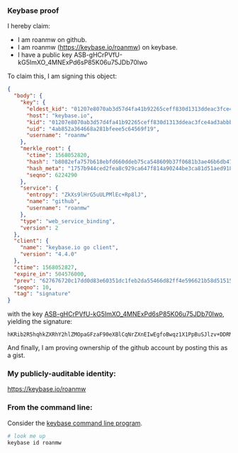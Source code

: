 ### Keybase proof

I hereby claim:

  * I am roanmw on github.
  * I am roanmw (https://keybase.io/roanmw) on keybase.
  * I have a public key ASB-gHCrPVfU-kG5ImXO_4MNExPd6sP85K06u75JDb70lwo

To claim this, I am signing this object:

```json
{
  "body": {
    "key": {
      "eldest_kid": "01207e8070ab3d57d4fa41b92265ceff830d1313ddeac3fce4ad3abbbe490dbef4970a",
      "host": "keybase.io",
      "kid": "01207e8070ab3d57d4fa41b92265ceff830d1313ddeac3fce4ad3abbbe490dbef4970a",
      "uid": "4ab852a364668a281bfeee5c64569f19",
      "username": "roanmw"
    },
    "merkle_root": {
      "ctime": 1568052820,
      "hash": "b8082efa757b618ebfd660ddeb75ca548609b37f0681b3ae46b6db47aae95a5b4507ff9657973bc0ab7169cd50b200d38fa60f3075ffd4e5d86ec95eb015c47e",
      "hash_meta": "1757b944ced2fea8c929ca647f814a90244be3ca81d51aed918382ddbdf5b9a7",
      "seqno": 6224290
    },
    "service": {
      "entropy": "ZkXs9lHrG5uULPMlEc+Rp8lJ",
      "name": "github",
      "username": "roanmw"
    },
    "type": "web_service_binding",
    "version": 2
  },
  "client": {
    "name": "keybase.io go client",
    "version": "4.4.0"
  },
  "ctime": 1568052827,
  "expire_in": 504576000,
  "prev": "627676720c17dd0d83e60351dc1feb2da55466d82ff4e596621b58d515156c5f",
  "seqno": 10,
  "tag": "signature"
}
```

with the key [ASB-gHCrPVfU-kG5ImXO_4MNExPd6sP85K06u75JDb70lwo](https://keybase.io/roanmw), yielding the signature:

```
hKRib2R5hqhkZXRhY2hlZMOpaGFzaF90eXBlCqNrZXnEIwEgfoBwqz1X1PpBuSJlzv+DDRMT3erD/OStOru+SQ2+9JcKp3BheWxvYWTESpcCCsQgYnZ2cgwX3Q2D5gNR3B/rLaVUZtgv9OWWYhtY1RUVbF/EIFJj7C5xEWxf8WUWOSdRWYG4qlmOpl66xu1dCYbdpT70AgHCo3NpZ8RAs99OxJxptDu6eeuQSB9QqVhXxt62q4KRVf+tN+uUHXK5Ntpta22Q25EI6muNNxaCS3JrzT4nTXb/svbTtPyED6hzaWdfdHlwZSCkaGFzaIKkdHlwZQildmFsdWXEIK/qNkwbtPNdpCasRSZD0g96yxIwodNJCT58ARTJFScRo3RhZ80CAqd2ZXJzaW9uAQ==

```

And finally, I am proving ownership of the github account by posting this as a gist.

### My publicly-auditable identity:

https://keybase.io/roanmw

### From the command line:

Consider the [keybase command line program](https://keybase.io/download).

```bash
# look me up
keybase id roanmw
```
